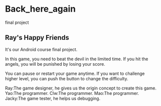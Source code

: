 # Back_here_again
final project

## Ray's Happy Friends

It's our Android course final project.

In this game, you need to beat the devil in the limited time.
If you hit the angels, you will be punished by losing your score.

You can pause or restart your game anytime.
If you want to challenge higher level, you can push the button to change the difficulty.

Ray:The game designer, he gives us the origin concept to create this game.
Yao:The programmer.
Clw:The programmer.
Mao:The programmer.
Jacky:The game tester, he helps us debugging.
